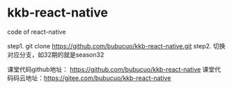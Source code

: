 # kkb-react-native
code of react-native


step1. git clone https://github.com/bubucuo/kkb-react-native.git 
step2. 切换对应分支，如32期的就是season32

课堂代码github地址： https://github.com/bubucuo/kkb-react-native
课堂代码码云地址：https://gitee.com/bubucuo/kkb-react-native
